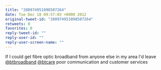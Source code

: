```yaml
---
title: "280974951098507264"
date: Tue Dec 18 09:57:03 +0000 2012
original-tweet-id: "280974951098507264"
retweets: 0
favorites: 0
reply-tweet-id: ""
reply-user-id: ""
reply-user-screen-name: ""
---
```

If I could get fibre optic broadband from anyone else in my area I'd leave <a href="https://twitter.com/btbroadband">@btbroadband</a> <a href="https://twitter.com/btcare">@btcare</a> poor communication and customer services
